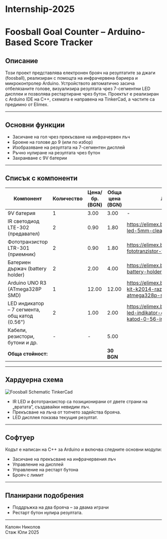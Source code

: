 # Internship-2025

# Foosball Goal Counter – Arduino-Based Score Tracker

## Описание

Този проект представлява електронен брояч на резултатите за джаги (foosball), реализиран с помощта на инфрачервена бариера и микроконтролер Arduino.
Устройството автоматично засича отбелязаните голове, визуализира резултата чрез 7-сегментни LED дисплеи и позволява рестартиране чрез бутон.
Проектът е реализиран с Arduino IDE на C++, схемата е направена на TinkerCad, а частите са предимно от Elimex.

---

## Основни функции

- Засичане на гол чрез прекъсване на инфрачервен лъч
- Броене на голове до 9 (или по избор)
- Изобразяване на резултата на 7-сегментен дисплей
- Ръчно нулиране на резултата чрез бутон
- Захранване с 9V батерии

---

## Списък с компоненти

| Компонент                                     | Количество | Цена/бр. (BGN) | Обща цена (BGN)  | Линк                                                |
|-----------------------------------------------|------------|----------------|------------------|-----------------------------------------------------|
| 9V батерия                                    | 1          | 3.00           | 3.00             | -                                                   |
| IR светодиод LTE-302 (предавател)             | 2          | 0.90           | 1.80             | https://elimex.bg/product/21766-led-5mm-clear-uv-395-400nm |
| Фототранзистор LTR-301  (приемник)            | 2          | 0.90           | 1.80             | https://elimex.bg/product/94306-fototranzistor-tcut1300x01 |
| Батериен държач (battery holder)              | 2          | 2.00           | 4.00             | https://elimex.bg/product/94047-battery-holder-smt-thm-18650 |
| Arduino UNO R3 (ATmega328P SMD)               | 1          | 12.00          | 12.00            | https://elimex.bg/product/71201-kit-k2014-razvoyna-platka-s-atmega328p-smd-usb-b |
| LED индикатор – 7 сегмента, общ катод (0.56") | 2          | 1.00           | 2.00             | https://elimex.bg/product/80818-led-indikator-4082-obsht-katod-0-56-inch |
| Кабели, резистори, бутони и др.               | -          | -              | 5.00             |                                                     |
| **Обща стойност:**                            |            |                | **30 BGN**       |                                                     |

---

## Хардуерна схема
![Foosball Schematic TinkerCad](https://i.imgur.com/N6iahbR.jpeg)

- IR LED и фототранзистор са позиционирани от двете страни на „вратата“, създавайки невидим лъч.
- Прекъсване на лъча от топчето задейства брояча.
- LED дисплея показва текущия резултат.

---

## Софтуер

Кодът е написан на C++ за Arduino и включва следните основни модули:
- Засичане на прекъсване на инфрачервения лъч
- Управление на дисплей
- Управление на рестарт бутона
- Брояч с лимит



---

## Планирани подобрения

- Поддръжка на два брояча – за двама играчи
- Рестарт бутон нулира резултата.
  
---

Калоян Николов  
Стаж Юли 2025  
